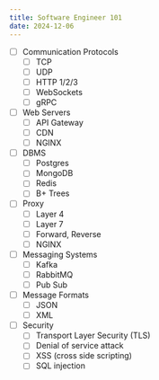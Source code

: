 ```yaml
---
title: Software Engineer 101
date: 2024-12-06
---
```

- [ ] Communication Protocols
	- [ ] TCP
	- [ ] UDP
	- [ ] HTTP 1/2/3
	- [ ] WebSockets
	- [ ] gRPC
- [ ] Web Servers
	- [ ] API Gateway
	- [ ] CDN
	- [ ] NGINX
- [ ] DBMS
	- [ ] Postgres
	- [ ] MongoDB
	- [ ] Redis
	- [ ] B+ Trees
- [ ] Proxy
	- [ ] Layer 4
	- [ ] Layer 7
	- [ ] Forward, Reverse
	- [ ] NGINX
- [ ] Messaging Systems
	- [ ] Kafka
	- [ ] RabbitMQ
	- [ ] Pub Sub
- [ ] Message Formats
	- [ ] JSON
	- [ ] XML
- [ ] Security
	- [ ] Transport Layer Security (TLS)
	- [ ] Denial of service attack
	- [ ] XSS (cross side scripting)
	- [ ] SQL injection